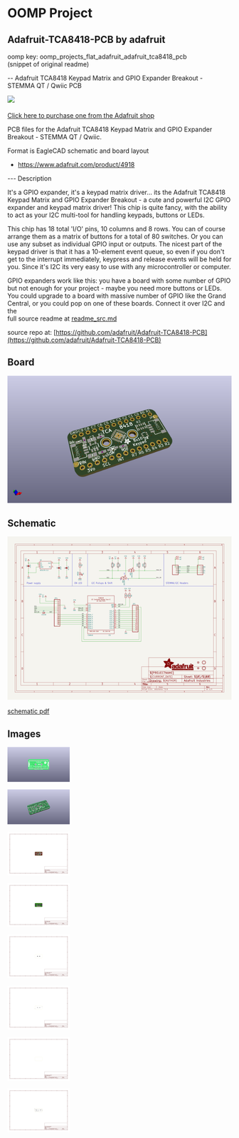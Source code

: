 # OOMP Project  
## Adafruit-TCA8418-PCB  by adafruit  
  
oomp key: oomp_projects_flat_adafruit_adafruit_tca8418_pcb  
(snippet of original readme)  
  
-- Adafruit TCA8418 Keypad Matrix and GPIO Expander Breakout - STEMMA QT / Qwiic PCB  
  
<a href="http://www.adafruit.com/products/4918"><img src="assets/4918.jpg?raw=true" width="500px"><br/>  
Click here to purchase one from the Adafruit shop</a>  
  
PCB files for the Adafruit TCA8418 Keypad Matrix and GPIO Expander Breakout - STEMMA QT / Qwiic.   
  
Format is EagleCAD schematic and board layout  
* https://www.adafruit.com/product/4918  
  
--- Description  
  
It's a GPIO expander, it's a keypad matrix driver... its the Adafruit TCA8418 Keypad Matrix and GPIO Expander Breakout - a cute and powerful I2C GPIO expander and keypad matrix driver! This chip is quite fancy, with the ability to act as your I2C multi-tool for handling keypads, buttons or LEDs.  
  
This chip has 18 total 'I/O' pins, 10 columns and 8 rows. You can of course arrange them as a matrix of buttons for a total of 80 switches. Or you can use any subset as individual GPIO input or outputs. The nicest part of the keypad driver is that it has a 10-element event queue, so even if you don't get to the interrupt immediately, keypress and release events will be held for you. Since it's I2C its very easy to use with any microcontroller or computer.  
  
GPIO expanders work like this: you have a board with some number of GPIO but not enough for your project - maybe you need more buttons or LEDs. You could upgrade to a board with massive number of GPIO like the Grand Central, or you could pop on one of these boards. Connect it over I2C and the  
  full source readme at [readme_src.md](readme_src.md)  
  
source repo at: [https://github.com/adafruit/Adafruit-TCA8418-PCB](https://github.com/adafruit/Adafruit-TCA8418-PCB)  
## Board  
  
[![working_3d.png](working_3d_600.png)](working_3d.png)  
## Schematic  
  
[![working_schematic.png](working_schematic_600.png)](working_schematic.png)  
  
[schematic pdf](working_schematic.pdf)  
## Images  
  
[![working_3D_bottom.png](working_3D_bottom_140.png)](working_3D_bottom.png)  
  
[![working_3D_top.png](working_3D_top_140.png)](working_3D_top.png)  
  
[![working_assembly_page_01.png](working_assembly_page_01_140.png)](working_assembly_page_01.png)  
  
[![working_assembly_page_02.png](working_assembly_page_02_140.png)](working_assembly_page_02.png)  
  
[![working_assembly_page_03.png](working_assembly_page_03_140.png)](working_assembly_page_03.png)  
  
[![working_assembly_page_04.png](working_assembly_page_04_140.png)](working_assembly_page_04.png)  
  
[![working_assembly_page_05.png](working_assembly_page_05_140.png)](working_assembly_page_05.png)  
  
[![working_assembly_page_06.png](working_assembly_page_06_140.png)](working_assembly_page_06.png)  
